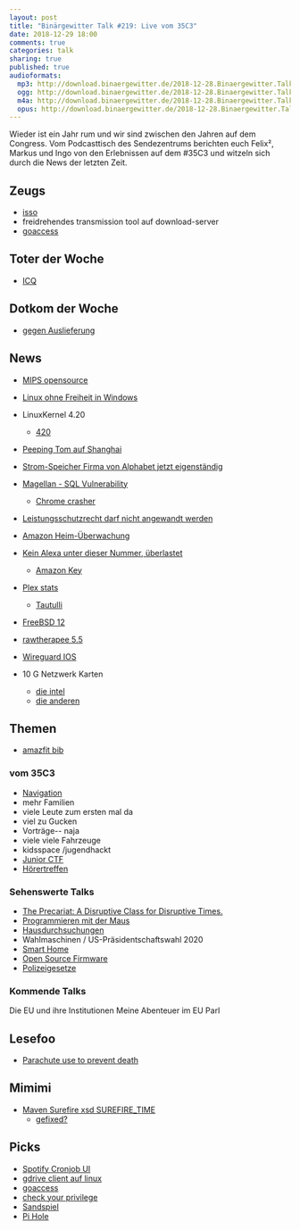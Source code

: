 ```yaml
---
layout: post
title: "Binärgewitter Talk #219: Live vom 35C3"
date: 2018-12-29 18:00
comments: true
categories: talk
sharing: true
published: true
audioformats:
  mp3: http://download.binaergewitter.de/2018-12-28.Binaergewitter.Talk.219.mp3
  ogg: http://download.binaergewitter.de/2018-12-28.Binaergewitter.Talk.219.ogg
  m4a: http://download.binaergewitter.de/2018-12-28.Binaergewitter.Talk.219.m4a
  opus: http://download.binaergewitter.de/2018-12-28.Binaergewitter.Talk.219.opus
---
```

Wieder ist ein Jahr rum und wir sind zwischen den Jahren auf dem Congress. Vom Podcasttisch des Sendezentrums berichten euch Felix², Markus und Ingo von den 
Erlebnissen auf dem #35C3 und witzeln sich durch die News der letzten Zeit.


## Zeugs
- [isso](https://github.com/posativ/isso )
- freidrehendes transmission tool auf download-server
- [goaccess]( https://goaccess.io )

## Toter der Woche
- [ICQ]( https://www.golem.de/news/instant-messaging-icq-blockiert-alle-alternativen-messenger-clients-1812-138427.html )

## Dotkom der Woche
- [gegen Auslieferung]( https://www.heise.de/newsticker/meldung/Kim-Dotcom-kann-gegen-Auslieferung-an-USA-Berufung-einlegen-4257316.html )

## News
- [MIPS opensource]( https://www.golem.de/news/cpu-befehlssatz-mips-soll-open-source-werden-1812-138302.html )
- [Linux ohne Freiheit in Windows]( https://tech.slashdot.org/story/18/12/17/2041255/red-hat-enterprise-linux-comes-to-windows-10-in-the-form-of-wlinux-enterprise 
)
- LinuxKernel 4.20
  * [420]( https://pbs.twimg.com/media/DbPP7maU0AAnK5y.jpg )
- [Peeping Tom auf Shanghai]( http://sh-meet.bigpixel.cn/ )
- [Strom-Speicher Firma von Alphabet jetzt eigenständig]( 
https://www.heise.de/newsticker/meldung/Strom-Zwischenspeicher-Alphabet-Tochter-Malta-wird-eigenstaendiges-Unternehmen-4258651.html )
- [Magellan - SQL Vulnerability]( https://blade.tencent.com/magellan/index_en.html )
  * [Chrome crasher](https://worthdoingbadly.com/sqlitebug/ )
- [Leistungsschutzrecht darf nicht angewandt werden]( 
https://www.heise.de/newsticker/meldung/EuGH-Anwalt-Leistungsschutzrecht-darf-nicht-angewandt-werden-4249611.html )
- [Amazon Heim-Überwachung]( https://www.aclu.org/blog/privacy-technology/surveillance-technologies/amazons-disturbing-plan-add-face-surveillance-yo-0 )
- [Kein Alexa unter dieser Nummer, überlastet]( https://www.heise.de/newsticker/meldung/Amazon-Alexa-an-Weihnachten-ueberlastet-4259422.html )
  * [Amazon Key]( https://www.amazon.com/b?ie=UTF8&node=17861200011 )
- [Plex stats]( https://www.plex.tv/blog/rocking-around-the-christmas-dashboard/ )
  * [Tautulli]( https://github.com/Tautulli/Tautulli )
- [FreeBSD 12]( https://www.heise.de/ix/meldung/FreeBSD-12-mit-Optimierungen-fuer-AMD-Zen-und-VMs-in-Jails-4248272.html )
- [rawtherapee 5.5]( https://rawtherapee.com/blog/rawtherapee-5.5-released )
- [Wireguard IOS]( https://www.golem.de/news/security-wireguard-vpn-fuer-ios-verfuegbar-1812-138417.html )

- 10 G Netzwerk Karten
  * [die intel]( https://amzn.to/2GGAIpc )
  * [die anderen]( https://amzn.to/2RpQdWA )


## Themen

- [amazfit bib]( https://amzn.to/2QWDJq3 )

### vom 35C3
- [Navigation]( https://35c3.c3nav.de ) 
- mehr Familien
- viele Leute zum ersten mal da
- viel zu Gucken
- Vorträge-- naja
- viele viele Fahrzeuge
- kidsspace /jugendhackt
- [Junior CTF]( https://junior.35c3ctf.ccc.ac/challenges/ )
- [Hörertreffen]( https://twitter.com/ingoebel/status/1078601547649597442 )

### Sehenswerte Talks

- [The Precariat: A Disruptive Class for Disruptive Times.]( https://media.ccc.de/v/35c3-10021-the_precariat_a_disruptive_class_for_disruptive_times )
- [Programmieren mit der Maus](https://media.ccc.de/v/35c3-38-programmieren-mit-der-maus)
- [Hausdurchsuchungen](https://media.ccc.de/v/35c3-10018-verhalten_bei_hausdurchsuchungen)
- Wahlmaschinen / US-Präsidentschaftswahl 2020
- [Smart Home](https://media.ccc.de/v/35c3-9723-smart_home_-_smart_hack)
- [Open Source Firmware]( https://media.ccc.de/v/35c3-9778-open_source_firmware )
- [Polizeigesetze]( https://fahrplan.events.ccc.de/congress/2018/Fahrplan/events/10015.html )


### Kommende Talks
Die EU und ihre Institutionen
Meine Abenteuer im EU Parl

## Lesefoo
- [Parachute use to prevent death]( https://www.bmj.com/content/363/bmj.k5094 )

## Mimimi
- [Maven Surefire xsd SUREFIRE_TIME]( https://issues.apache.org/jira/browse/SUREFIRE-1533 )
  * [gefixed?]( http://maven.apache.org/surefire/maven-surefire-plugin/xsd/surefire-test-report.xsd )
  
## Picks

- [Spotify Cronjob UI]( https://github.com/spotify/luigi )
- [gdrive client auf linux]( https://abevoelker.github.io/how-long-since-google-said-a-google-drive-linux-client-is-coming/ )
- [goaccess]( https://goaccess.io/ )
- [check your privilege]( https://checkyourprivilege.org/ )
- [Sandspiel]( https://news.ycombinator.com/item?id=18696291 )
- [Pi Hole]( https://pi-hole.net/ )
